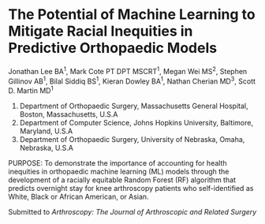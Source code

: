 # The Potential of Machine Learning to Mitigate Racial Inequities in Predictive Orthopaedic Models

Jonathan Lee BA<sup>1</sup>, Mark Cote PT DPT MSCRT<sup>1</sup>, Megan Wei MS<sup>2</sup>, Stephen Gillinov AB<sup>1</sup>, Bilal Siddiq BS<sup>1</sup>, Kieran Dowley BA<sup>1</sup>, Nathan Cherian MD<sup>3</sup>, Scott D. Martin MD<sup>1</sup>

1) Department of Orthopaedic Surgery, Massachusetts General Hospital, Boston, Massachusetts, U.S.A
2) Department of Computer Science, Johns Hopkins University, Baltimore, Maryland, U.S.A
3) Department of Orthopaedic Surgery, University of Nebraska, Omaha, Nebraska, U.S.A

PURPOSE: To demonstrate the importance of accounting for health inequities in orthopaedic machine learning (ML) models through the development of a racially equitable Random Forest (RF) algorithm that predicts overnight stay for knee arthroscopy patients who self-identified as White, Black or African American, or Asian.


Submitted to _Arthroscopy: The Journal of Arthroscopic and Related Surgery_
